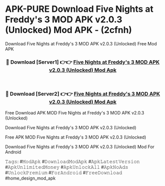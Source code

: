# APK-PURE Download Five Nights at Freddy's 3 MOD APK v2.0.3 (Unlocked) Mod APK - (2cfnh)
Download Five Nights at Freddy's 3 MOD APK v2.0.3 (Unlocked) Free Mod APK

<div align="center">
<h3>🔴 Download [Server1] 👉👉 <a href="https://apk-comot.site?title=Five_Nights_at_Freddy's_3_MOD_APK_v2.0.3_(Unlocked)">Five Nights at Freddy's 3 MOD APK v2.0.3 (Unlocked) Mod Apk</a></h3><br>

<h3>🔴 Download [Server2] 👉👉 <a href="https://apk-comot.site?title=Five_Nights_at_Freddy's_3_MOD_APK_v2.0.3_(Unlocked)">Five Nights at Freddy's 3 MOD APK v2.0.3 (Unlocked) Mod Apk</a></h3>
</div>


Free Download APK MOD Five Nights at Freddy's 3 MOD APK v2.0.3 (Unlocked)

Download Five Nights at Freddy's 3 MOD APK v2.0.3 (Unlocked) 

Free APK MOD Five Nights at Freddy's 3 MOD APK v2.0.3 (Unlocked) 

Download Five Nights at Freddy's 3 MOD APK v2.0.3 (Unlocked) Mod For Android

𝚃𝚊𝚐𝚜: #𝙼𝚘𝚍𝙰𝚙𝚔 #𝙳𝚘𝚠𝚗𝚕𝚘𝚊𝚍𝙼𝚘𝚍𝙰𝚙𝚔 #𝙰𝚙𝚔𝙻𝚊𝚝𝚎𝚜𝚝𝚅𝚎𝚛𝚜𝚒𝚘𝚗 #𝙰𝚙𝚔𝚄𝚗𝚕𝚒𝚖𝚒𝚝𝚎𝚍𝙼𝚘𝚗𝚎𝚢 #𝙰𝚙𝚔𝚄𝚗𝚕𝚘𝚌𝚔𝙰𝚕𝚕 #𝙰𝚙𝚔𝙽𝚘𝙰𝚍𝚜 #𝚄𝚗𝚕𝚘𝚌𝚔𝙿𝚛𝚎𝚖𝚒𝚞𝚖 #𝙵𝚘𝚛𝙰𝚗𝚍𝚛𝚘𝚒𝚍 #𝙵𝚛𝚎𝚎𝙳𝚘𝚠𝚗𝚕𝚘𝚊𝚍 #home_design_mod_apk